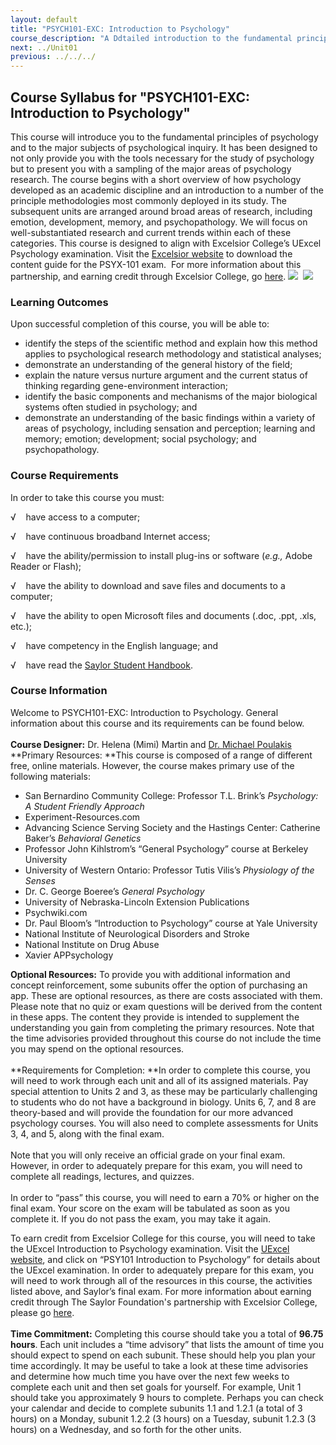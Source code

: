 ```yaml
---
layout: default
title: "PSYCH101-EXC: Introduction to Psychology"
course_description: "A Ddtailed introduction to the fundamental principles of psychology and to the major subjects of psychological inquiry."
next: ../Unit01
previous: ../../../
---
```

Course Syllabus for "PSYCH101-EXC: Introduction to Psychology"
--------------------------------------------------------------

This course will introduce you to the fundamental principles of
psychology and to the major subjects of psychological inquiry. It has
been designed to not only provide you with the tools necessary for the
study of psychology but to present you with a sampling of the major
areas of psychology research. The course begins with a short overview of
how psychology developed as an academic discipline and an introduction
to a number of the principle methodologies most commonly deployed in its
study. The subsequent units are arranged around broad areas of research,
including emotion, development, memory, and psychopathology. We will
focus on well-substantiated research and current trends within each of
these categories. This course is designed to align with Excelsior
College’s UExcel Psychology examination. Visit the [Excelsior
website](http://www.excelsior.edu/exams/introduction-to-psychology) to download
the content guide for the PSYX-101 exam.  For more information about
this partnership, and earning credit through Excelsior College, go
[here](http://www.saylor.org/student-credit-pathways/excelsior-college/).
![](http://www.saylor.org/site/wp-content/uploads/2012/11/Excelsior-Logo.png)  ![](http://www.saylor.org/site/wp-content/uploads/2013/06/UExcel2.jpg)

### Learning Outcomes

Upon successful completion of this course, you will be able to:

-   identify the steps of the scientific method and explain how this
    method applies to psychological research methodology and statistical
    analyses;
-   demonstrate an understanding of the general history of the field;
-   explain the nature versus nurture argument and the current status of
    thinking regarding gene-environment interaction;
-   identify the basic components and mechanisms of the major biological
    systems often studied in psychology; and
-   demonstrate an understanding of the basic findings within a variety
    of areas of psychology, including sensation and perception; learning
    and memory; emotion; development; social psychology; and
    psychopathology.

### Course Requirements

In order to take this course you must:  
  
 √    have access to a computer;  
  
 √    have continuous broadband Internet access;  
  
 √    have the ability/permission to install plug-ins or software
(*e.g.,* Adobe Reader or Flash);  
  
 √    have the ability to download and save files and documents to a
computer;  
  
 √    have the ability to open Microsoft files and documents (.doc,
.ppt, .xls, etc.);  
  
 √    have competency in the English language; and  
  
 √    have read the [Saylor Student
Handbook](http://www.saylor.org/site/wp-content/uploads/2012/05/Saylor-StudentHandbook.pdf).

### Course Information

Welcome to PSYCH101-EXC: Introduction to Psychology. General information
about this course and its requirements can be found below.  
    
 **Course Designer:** Dr. Helena (Mimi) Martin and [Dr. Michael
Poulakis](http://www.saylor.org/faculty-o-t/#ProfessorMichaelPoulakis)  
 **Primary Resources: **This course is composed of a range of different
free, online materials. However, the course makes primary use of the
following materials:  

-   San Bernardino Community College: Professor T.L.
    Brink’s *Psychology: A Student Friendly Approach*
-   Experiment-Resources.com
-   Advancing Science Serving Society and the Hastings Center: Catherine
    Baker’s *Behavioral Genetics*
-   Professor John Kihlstrom’s “General Psychology” course at Berkeley
    University 
-   University of Western Ontario: Professor Tutis Vilis’s *Physiology
    of the Senses*
-   Dr. C. George Boeree’s *General Psychology*
-   University of Nebraska-Lincoln Extension Publications
-   Psychwiki.com
-   Dr. Paul Bloom’s “Introduction to Psychology” course at Yale
    University
-   National Institute of Neurological Disorders and Stroke
-   National Institute on Drug Abuse
-   Xavier APPsychology

**Optional Resources:** To provide you with additional information and
concept reinforcement, some subunits offer the option of purchasing an
app. These are optional resources, as there are costs associated with
them. Please note that no quiz or exam questions will be derived from
the content in these apps. The content they provide is intended to
supplement the understanding you gain from completing the primary
resources. Note that the time advisories provided throughout this course
do not include the time you may spend on the optional resources.  
    
 **Requirements for Completion: **In order to complete this course, you
will need to work through each unit and all of its assigned materials.
Pay special attention to Units 2 and 3, as these may be particularly
challenging to students who do not have a background in biology. Units
6, 7, and 8 are theory-based and will provide the foundation for our
more advanced psychology courses. You will also need to complete
assessments for Units 3, 4, and 5, along with the final exam.  
    
 Note that you will only receive an official grade on your final exam.
However, in order to adequately prepare for this exam, you will need to
complete all readings, lectures, and quizzes.  
    
 In order to “pass” this course, you will need to earn a 70% or higher
on the final exam. Your score on the exam will be tabulated as soon as
you complete it. If you do not pass the exam, you may take it again.  
  
 To earn credit from Excelsior College for this course, you will need to
take the UExcel Introduction to Psychology examination. Visit
the [UExcel
website](http://www.uexceltest.com/exams-and-preparation/exams/), and
click on “PSY101 Introduction to Psychology” for details about the
UExcel examination. In order to adequately prepare for this exam, you
will need to work through all of the resources in this course, the
activities listed above, and Saylor’s final exam. For more information
about earning credit through The Saylor Foundation's partnership with
Excelsior College, please
go [here](http://www.saylor.org/student-credit-pathways/excelsior-college/).  
    
 **Time Commitment:** Completing this course should take you a total of
**96.75 hours**. Each unit includes a “time advisory” that lists the
amount of time you should expect to spend on each subunit. These should
help you plan your time accordingly. It may be useful to take a look at
these time advisories and determine how much time you have over the next
few weeks to complete each unit and then set goals for yourself. For
example, Unit 1 should take you approximately 9 hours to complete.
Perhaps you can check your calendar and decide to complete subunits 1.1
and 1.2.1 (a total of 3 hours) on a Monday, subunit 1.2.2 (3 hours) on a
Tuesday, subunit 1.2.3 (3 hours) on a Wednesday, and so forth for the
other units.  
    


